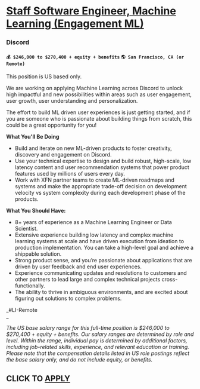 # [Staff Software Engineer, Machine Learning (Engagement ML)](https://www.remotewlb.com/apply/staff-software-engineer-machine-learning-engagement-ml)  
### Discord  
#### `💰 $246,000 to $270,400 + equity + benefits` `🌎 San Francisco, CA (or Remote)`  

This position is US based only.

We are working on applying Machine Learning across Discord to unlock high impactful and new possibilities within areas such as user engagement, user growth, user understanding and personalization.

The effort to build ML driven user experiences is just getting started, and if you are someone who is passionate about building things from scratch, this could be a great opportunity for you!

**What You'll Be Doing**

  * Build and iterate on new ML-driven products to foster creativity, discovery and engagement on Discord.
  * Use your technical expertise to design and build robust, high-scale, low latency content and user recommendation systems that power product features used by millions of users every day.
  * Work with XFN partner teams to create ML-driven roadmaps and systems and make the appropriate trade-off decision on development velocity vs system complexity during each development phase of the products.

**What You Should Have:**

  * 8+ years of experience as a Machine Learning Engineer or Data Scientist.
  * Extensive experience building low latency and complex machine learning systems at scale and have driven execution from ideation to production implementation. You can take a high-level goal and achieve a shippable solution.
  * Strong product sense, and you’re passionate about applications that are driven by user feedback and end user experiences.
  * Experience communicating updates and resolutions to customers and other partners to lead large and complex technical projects cross-functionally.
  * The ability to thrive in ambiguous environments, and are excited about figuring out solutions to complex problems.

_#LI-Remote  
_

_The US base salary range for this full-time position is $246,000 to $270,400 + equity + benefits. Our salary ranges are determined by role and level. Within the range, individual pay is determined by additional factors, including job-related skills, experience, and relevant education or training. Please note that the compensation details listed in US role postings reflect the base salary only, and do not include equity, or benefits._

  
## CLICK TO [APPLY](https://www.remotewlb.com/apply/staff-software-engineer-machine-learning-engagement-ml)

